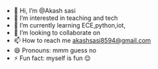 - 👋 Hi, I’m @Akash sasi
- 👀 I’m interested in teaching and tech
- 🌱 I’m currently learning ECE,python,iot, 
- 💞️ I’m looking to collaborate on 
- 📫 How to reach me akashsasi8594@gmail.com
- 😄 Pronouns: mmm guess no
- ⚡ Fun fact: myself is fun 😌

<!---
Aghooo/Aghooo is a ✨ special ✨ repository because its `README.md` (this file) appears on your GitHub profile.
You can click the Preview link to take a look at your changes.
--->
